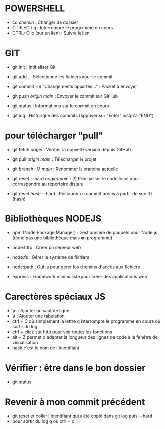 # POWERSHELL

- cd _chemin_ : Changer de dossier
- CTRL+C / q : Interrompre le programme en cours
- CTRL+Clic (sur un lien) : Suivre le lien

# GIT

- git init : Intitialiser Git

- git add . : Sélectionne les fichiers pour le commit
- git commit -m "Changements apportés..." : Packet à envoyer
- git push _origin_ _main_ : Envoyer le commit sur GitHub

- git status : Informations sur le commit en cours
- git log : Historique des commits (Appuyer sur "Enter" jusqu'à "END")

# pour télécharger "pull"

- git fetch _origin_ : Vérifier la nouvelle version depuis GitHub
- git pull _origin_ _main_ : Télécharger le projet

- git branch -M _main_ : Renommer la branche actuelle

- git reset --hard _origin_/_main_ : (!) Réinitialiser le code local pour correspondre au répertoire distant
- git reset _hash_ --hard : Restaurer un commit précis à partir de son ID (hash)

# Bibliothèques NODEJS

- npm (Node Package Manager) : Gestionnaire de paquets pour Node.js (donc pas une bibliothèque mais un programme)

- node:http : Créer un serveur web
- node:fs : Gérer le système de fichiers
- node:path : Outils pour gérer les chemins d'accès aux fichiers
- express : Framework minimaliste pour créer des applications web

# Carectères spéciaux JS

- \n : Ajouter un saut de ligne
- \t : Ajouter une tabulation
- ctrl + C où simplement la lettre q interrompre le programme en cours où sortir du log
- ctrl + click sur http pour voir toutes les fonctions
- alt + Z permet d'adapter la longueur des lignes de code à la fenêtre de visualisation
- hash c'est le nom de l'identifiant

# Vérifier : être dans le bon dossier

- git status

# Revenir à mon commit précédent

- git reset et coller l'identifiant qui a été copié dans git log puis --hard
- pour sortir du log q où ctrl + c
